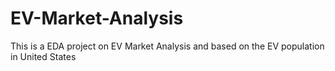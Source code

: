 # EV-Market-Analysis
This is a EDA project on EV Market Analysis and based on the EV population in United States
